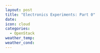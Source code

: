 ```yaml
---
layout: post
title: "Electronics Experiments: Part 0"
date:
icon: cloud
categories:
  - OpenStack
weather_temp:
weather_cond:
---
```

